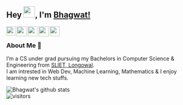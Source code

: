 ## Hey <img src="https://github.com/TheDudeThatCode/TheDudeThatCode/blob/master/Assets/Hi.gif" width="30px">, I'm [Bhagwat!](https://github.com/shandilyabhagwat) 

<a href="https://www.linkedin.com/in/bhagwat-shandilya-b74a6b198/">
  <img align="left" width="24px" src="https://cdn.jsdelivr.net/npm/simple-icons@v3/icons/linkedin.svg"  />
</a>
<a href="https://www.instagram.com/shandilyabhagwat/">
  <img align="left" width="26px" src="https://cdn.jsdelivr.net/npm/simple-icons@v3/icons/instagram.svg" />
</a>
<a href="mailto:bhagwatshandilya70@gmail.com">
  <img align="left" width="26px" src="https://cdn.jsdelivr.net/npm/simple-icons@v3/icons/gmail.svg" />
</a>
<a href="mailto:shandy_bhagwat@outlook.com">
  <img align="left" width="26px" src="https://cdn.jsdelivr.net/npm/simple-icons@v3/icons/microsoft.svg" />
</img>
<a href="https://discord.gg/CDTzkDcA8K">
  <img align="left" width="26px" src="https://cdn.jsdelivr.net/npm/simple-icons@v3/icons/discord.svg" />
</a>
<br />

### About Me 🚀
I’m a CS under grad pursuing my Bachelors in Computer Science & Engineering from [SLIET, Longowal](http://sliet.ac.in). </br>
I am intrested in Web Dev, Machine Learning, Mathematics & I enjoy learning new tech stuffs. </br>


![Bhagwat's github stats](https://github-readme-stats.vercel.app/api?username=shandilyabhagwat&show_icons=true&hide_border=true)
<br />
![visitors](https://visitor-badge.laobi.icu/badge?page_id=shandilyabhagwat.shandilyabhagwat)
